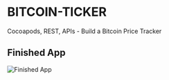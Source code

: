 # BITCOIN-TICKER
Cocoapods, REST, APIs - Build a Bitcoin Price Tracker
## Finished App
![Finished App](http://i.giphy.com/l0HlQGzz2MQCKIBI4.gif)
